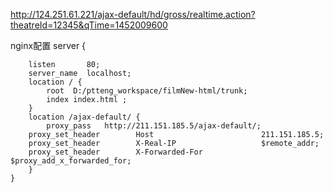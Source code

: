http://124.251.61.221/ajax-default/hd/gross/realtime.action?theatreId=12345&qTime=1452009600


nginx配置
	server {

        listen       80;
        server_name  localhost;
        location / {
            root  D:/ptteng_workspace/filmNew-html/trunk; 
            index index.html ;
        }
	    location /ajax-default/ {
            proxy_pass   http://211.151.185.5/ajax-default/;
	    proxy_set_header		Host						211.151.185.5;
	    proxy_set_header		X-Real-IP					$remote_addr;
	    proxy_set_header		X-Forwarded-For		        $proxy_add_x_forwarded_for;
        }
	}